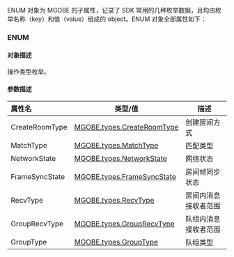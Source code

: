 ENUM 对象为 MGOBE 的子属性，记录了 SDK 常用的几种枚举数据，且均由枚举名称（key）和值（value）组成的 object。ENUM 对象全部属性如下：

### ENUM

#### 对象描述
操作类型枚举。

#### 参数描述

|属性名|类型/值|描述|
|:---|---|---|
|CreateRoomType|[MGOBE.types.CreateRoomType](https://cloud.tencent.com/document/product/1038/35534#createroomtype)|创建房间方式|
|MatchType|[MGOBE.types.MatchType](https://cloud.tencent.com/document/product/1038/35534#matchtype)|匹配类型|
|NetworkState|[MGOBE.types.NetworkState](https://cloud.tencent.com/document/product/1038/35534#networkstate)|网络状态|
|FrameSyncState|[MGOBE.types.FrameSyncState](https://cloud.tencent.com/document/product/1038/35534#framesyncstate)|房间帧同步状态|
|RecvType|[MGOBE.types.RecvType](https://cloud.tencent.com/document/product/1038/35534#recvtype)|房间内消息接收者范围|
|GroupRecvType|[MGOBE.types.GroupRecvType](https://cloud.tencent.com/document/product/1038/35534#grouprecvtype)|队组内消息接收者范围|
|GroupType|[MGOBE.types.GroupType](https://cloud.tencent.com/document/product/1038/35534#grouptype)|队组类型|


